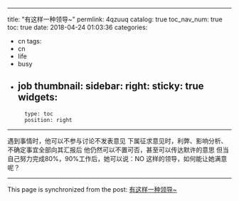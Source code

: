 
---
title: "有这样一种领导~"
permlink: 4qzuuq
catalog: true
toc_nav_num: true
toc: true
date: 2018-04-24 01:03:36
categories:
- cn
tags:
- cn
- life
- busy
- job
thumbnail: 
sidebar:
    right:
        sticky: true
widgets:
    -
        type: toc
        position: right
---


遇到事情时，他可以不参与讨论不发表意见
下属征求意见时，利弊、影响分析、不确定事宜全部向其汇报后
他仍然可以不置可否，甚至可以传达默许的意思
但当自己努力完成80%，90%工作后，她可以说：NO
这样的领导，如何能让她满意呢？

- - -

This page is synchronized from the post: [有这样一种领导~](https://steemit.com/@andrewma/4qzuuq)
